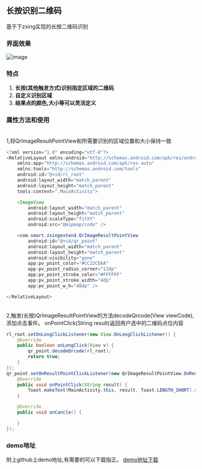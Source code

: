 
## 长按识别二维码
基于下zxing实现的长按二维码识别
### **界面效果**
![image](https://img-blog.csdnimg.cn/direct/3a00671b179143d6b70a50a13cd76349.gif)

### **特点**

1. **长按(其他触发方式)识别指定区域的二维码**
2. **自定义识别区域**
3. **结果点的颜色,大小等可以灵活定义**

### **属性方法和使用**    
 <br>
1,将QrImageResultPointView和所需要识别的区域位置和大小保持一致  
<br>    


```java
<?xml version="1.0" encoding="utf-8"?>
<RelativeLayout xmlns:android="http://schemas.android.com/apk/res/android"
    xmlns:app="http://schemas.android.com/apk/res-auto"
    xmlns:tools="http://schemas.android.com/tools"
    android:id="@+id/rl_root"
    android:layout_width="match_parent"
    android:layout_height="match_parent"
    tools:context=".MainActivity">

    <ImageView
        android:layout_width="match_parent"
        android:layout_height="match_parent"
        android:scaleType="fitXY"
        android:src="@mipmap/code" />

    <com.smart.zxingextend.QrImageResultPointView
        android:id="@+id/qr_point"
        android:layout_width="match_parent"
        android:layout_height="match_parent"
        android:visibility="gone"
        app:pv_point_color="#CC22CE6A"
        app:pv_point_radius_corner="12dp"
        app:pv_point_stroke_color="#FFFFFF"
        app:pv_point_stroke_width="4dp"
        app:pv_point_w_h="40dp" />

</RelativeLayout>
```
<br> 
2,触发(长按)QrImageResultPointView的方法decodeQrcode(View viewCode),添加点击事件。
onPointClick(String result)返回用户选中的二维码点位内容
<br> 

```java
rl_root.setOnLongClickListener(new View.OnLongClickListener() {
    @Override
    public boolean onLongClick(View v) {
        qr_point.decodeQrcode(rl_root);
        return true;
    }
});
qr_point.setOnResultPointClickListener(new QrImageResultPointView.OnResultPointClickListener() {
    @Override
    public void onPointClick(String result) {
        Toast.makeText(MainActivity.this, result, Toast.LENGTH_SHORT).show();
    }

    @Override
    public void onCancle() {

    }
});
```

### **demo地址**
附上github上demo地址,有需要的可以下载指正。
   [demo地址下载](https://github.com/jiangzhengyan/ZxingExtend)
    

